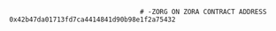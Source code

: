                                      # -ZORG ON ZORA CONTRACT ADDRESS  0x42b47da01713fd7ca4414841d90b98e1f2a75432

